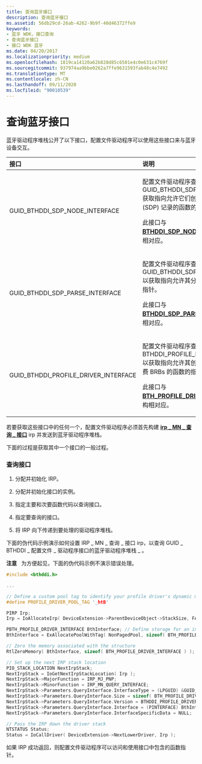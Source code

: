 ```yaml
---
title: 查询蓝牙接口
description: 查询蓝牙接口
ms.assetid: 56db29cd-26ab-4262-9b9f-40d46372ffe9
keywords:
- 蓝牙 WDK，接口查询
- 查询蓝牙接口
- 接口 WDK 蓝牙
ms.date: 04/20/2017
ms.localizationpriority: medium
ms.openlocfilehash: 1819ca14120a62b828d85c6501e4c0e631c4769f
ms.sourcegitcommit: 937974aa9bbe0262a7ffe9631593fab48c4e7492
ms.translationtype: MT
ms.contentlocale: zh-CN
ms.lasthandoff: 09/11/2020
ms.locfileid: "90010539"
---
```

# <a name="querying-for-bluetooth-interfaces"></a>查询蓝牙接口


蓝牙驱动程序堆栈公开了以下接口，配置文件驱动程序可以使用这些接口来与蓝牙设备交互。

<table>
<colgroup>
<col width="50%" />
<col width="50%" />
</colgroup>
<thead>
<tr class="header">
<th align="left">接口</th>
<th align="left">说明</th>
</tr>
</thead>
<tbody>
<tr class="odd">
<td align="left"><p>GUID_BTHDDI_SDP_NODE_INTERFACE</p></td>
<td align="left"><p>配置文件驱动程序查询 GUID_BTHDDI_SDP_NODE_INTERFACE 获取指向允许它们创建服务发现协议 (SDP) 记录的函数的指针。</p>
<p>此接口与 <a href="https://docs.microsoft.com/windows-hardware/drivers/ddi/bthsdpddi/ns-bthsdpddi-_bthddi_sdp_node_interface" data-raw-source="[&lt;strong&gt;BTHDDI_SDP_NODE_INTERFACE&lt;/strong&gt;](/windows-hardware/drivers/ddi/bthsdpddi/ns-bthsdpddi-_bthddi_sdp_node_interface)"><strong>BTHDDI_SDP_NODE_INTERFACE</strong></a> 结构相对应。</p></td>
</tr>
<tr class="even">
<td align="left"><p>GUID_BTHDDI_SDP_PARSE_INTERFACE</p></td>
<td align="left"><p>配置文件驱动程序查询 GUID_BTHDDI_SDP_PARSE_INTERFACE 以获取指向允许其分析 SDP 记录的函数的指针。</p>
<p>此接口与 <a href="https://docs.microsoft.com/windows-hardware/drivers/ddi/bthsdpddi/ns-bthsdpddi-_bthddi_sdp_parse_interface" data-raw-source="[&lt;strong&gt;BTHDDI_SDP_PARSE_INTERFACE&lt;/strong&gt;](/windows-hardware/drivers/ddi/bthsdpddi/ns-bthsdpddi-_bthddi_sdp_parse_interface)"><strong>BTHDDI_SDP_PARSE_INTERFACE</strong></a> 结构相对应。</p></td>
</tr>
<tr class="odd">
<td align="left"><p>GUID_BTHDDI_PROFILE_DRIVER_INTERFACE</p></td>
<td align="left"><p>配置文件驱动程序查询 BTHDDI_PROFILE_DRIVER_INTERFACE 以获取指向允许其创建、分配、重用和免费 BRBs 的函数的指针。</p>
<p>此接口与 <a href="https://docs.microsoft.com/windows-hardware/drivers/ddi/bthddi/ns-bthddi-_bth_profile_driver_interface" data-raw-source="[&lt;strong&gt;BTH_PROFILE_DRIVER_INTERFACE&lt;/strong&gt;](/windows-hardware/drivers/ddi/bthddi/ns-bthddi-_bth_profile_driver_interface)"><strong>BTH_PROFILE_DRIVER_INTERFACE</strong></a> 结构相对应。</p></td>
</tr>
</tbody>
</table>

 

若要获取这些接口中的任何一个，配置文件驱动程序必须首先构建 [**irp \_ MN \_ 查询 \_ 接口**](../kernel/irp-mn-query-interface.md) irp 并发送到蓝牙驱动程序堆栈。

下面的过程是获取其中一个接口的一般过程。

### <a name="span-idto_query_for_an_interfacespanspan-idto_query_for_an_interfacespanto-query-for-an-interface"></a><span id="to_query_for_an_interface"></span><span id="TO_QUERY_FOR_AN_INTERFACE"></span>查询接口

1.  分配并初始化 IRP。

2.  分配并初始化接口的实例。

3.  指定主要和次要函数代码以查询接口。

4.  指定要查询的接口。

5.  将 IRP 向下传递到要处理的驱动程序堆栈。

下面的伪代码示例演示如何设置 IRP \_ MN \_ 查询 \_ 接口 irp，以查询 GUID \_ BTHDDI \_ 配置文件 \_ 驱动程序接口的蓝牙驱动程序堆栈 \_ 。

**注意**   为方便起见，下面的伪代码示例不演示错误处理。

 

```cpp
#include <bthddi.h>

...

// Define a custom pool tag to identify your profile driver's dynamic memory allocations. You should change this tag to easily identify your driver's allocations from other drivers.
#define PROFILE_DRIVER_POOL_TAG '_htB'

PIRP Irp;
Irp = IoAllocateIrp( DeviceExtension->ParentDeviceObject->StackSize, FALSE );

PBTH_PROFILE_DRIVER_INTERFACE BthInterface; // Define storage for an instance of the BTH_PROFILE_DRIVER_INTERFACE structure
BthInterface = ExAllocatePoolWithTag( NonPagedPool, sizeof( BTH_PROFILE_DRIVER_INTERFACE ), PROFILE_DRIVER_POOL_TAG );

// Zero the memory associated with the structure
RtlZeroMemory( BthInterface, sizeof( BTH_PROFILE_DRIVER_INTERFACE ) );

// Set up the next IRP stack location
PIO_STACK_LOCATION NextIrpStack;
NextIrpStack = IoGetNextIrpStackLocation( Irp );
NextIrpStack->MajorFunction = IRP_MJ_PNP;
NextIrpStack->MinorFunction = IRP_MN_QUERY_INTERFACE;
NextIrpStack->Parameters.QueryInterface.InterfaceType = (LPGUID) &GUID_BTHDDI_PROFILE_DRIVER_INTERFACE;
NextIrpStack->Parameters.QueryInterface.Size = sizeof( BTH_PROFILE_DRIVER_INTERFACE );
NextIrpStack->Parameters.QueryInterface.Version = BTHDDI_PROFILE_DRIVER_INTERFACE_VERSION_FOR_QI;
NextIrpStack->Parameters.QueryInterface.Interface = (PINTERFACE) BthInterface;
NextIrpStack->Parameters.QueryInterface.InterfaceSpecificData = NULL;

// Pass the IRP down the driver stack
NTSTATUS Status;
Status = IoCallDriver( DeviceExtension->NextLowerDriver, Irp );
```

如果 IRP 成功返回，则配置文件驱动程序可以访问和使用接口中包含的函数指针。

 

